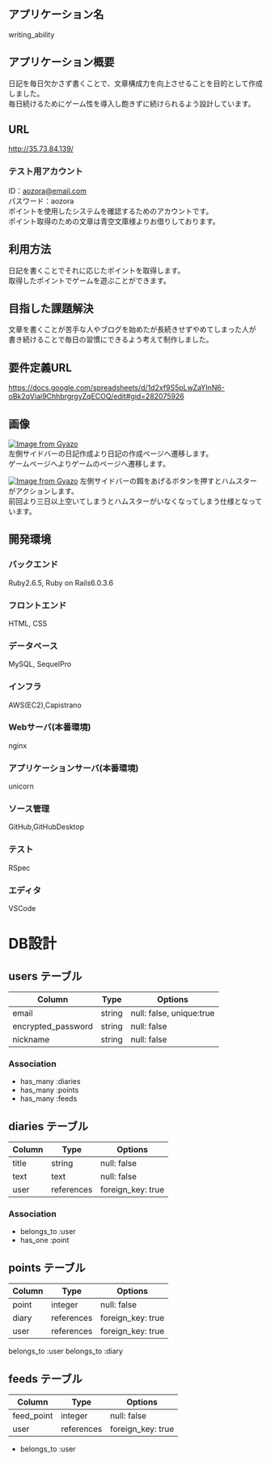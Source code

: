 ## アプリケーション名  
writing_ability

## アプリケーション概要  
日記を毎日欠かさず書くことで、文章構成力を向上させることを目的として作成しました。  
毎日続けるためにゲーム性を導入し飽きずに続けられるよう設計しています。

## URL  
http://35.73.84.139/

### テスト用アカウント  
ID：aozora@email.com  
パスワード：aozora  
ポイントを使用したシステムを確認するためのアカウントです。  
ポイント取得のための文章は青空文庫様よりお借りしております。

## 利用方法  
日記を書くことでそれに応じたポイントを取得します。  
取得したポイントでゲームを遊ぶことができます。

## 目指した課題解決  
文章を書くことが苦手な人やブログを始めたが長続きせずやめてしまった人が  
書き続けることで毎日の習慣にできるよう考えて制作しました。  

## 要件定義URL  
https://docs.google.com/spreadsheets/d/1d2xf9S5pLwZaYInN6-oBk2qViai9ChhbrgrgyZqECOQ/edit#gid=282075926

## 画像  
[![Image from Gyazo](https://i.gyazo.com/d6ceac00cd159e86b511fb52706e0f43.jpg)](https://gyazo.com/d6ceac00cd159e86b511fb52706e0f43)  
左側サイドバーの日記作成より日記の作成ページへ遷移します。  
ゲームページへよりゲームのページへ遷移します。  

[![Image from Gyazo](https://i.gyazo.com/630c1a6c7a4c0a74e58752e5f1325450.jpg)](https://gyazo.com/630c1a6c7a4c0a74e58752e5f1325450)
左側サイドバーの餌をあげるボタンを押すとハムスターがアクションします。  
前回より三日以上空いてしまうとハムスターがいなくなってしまう仕様となっています。  

## 開発環境
### バックエンド
Ruby2.6.5, Ruby on Rails6.0.3.6  
### フロントエンド  
HTML, CSS  
### データベース
MySQL, SequelPro
### インフラ
AWS(EC2),Capistrano
### Webサーバ(本番環境)
nginx
### アプリケーションサーバ(本番環境)
unicorn
### ソース管理
GitHub,GitHubDesktop
### テスト
RSpec
### エディタ
VSCode

# DB設計

## users テーブル

| Column             | Type   | Options                  |
| ------------------ | ------ | ------------------------ |
| email              | string | null: false, unique:true |
| encrypted_password | string | null: false              |
| nickname           | string | null: false              |

### Association

- has_many :diaries
- has_many :points
- has_many :feeds

## diaries テーブル

| Column                 | Type       | Options           |
| ---------------------- | ---------- | ----------------- |
| title                  | string     | null: false       |
| text                   | text       | null: false       |
| user                   | references | foreign_key: true |

### Association

- belongs_to :user
- has_one :point

## points テーブル

| Column                 | Type       | Options           |
| ---------------------- | ---------- | ----------------- |
| point                  | integer    | null: false       |
| diary                  | references | foreign_key: true |
| user                   | references | foreign_key: true |

belongs_to :user
belongs_to :diary

## feeds テーブル

| Column                 | Type       | Options           |
| ---------------------- | ---------- | ----------------- |
| feed_point             | integer    | null: false       |
| user                   | references | foreign_key: true |

- belongs_to :user


